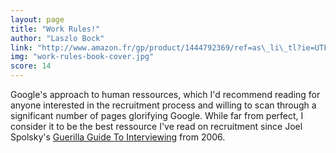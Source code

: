 ```yaml
---
layout: page
title: "Work Rules!"
author: "Laszlo Bock"
link: "http://www.amazon.fr/gp/product/1444792369/ref=as\_li\_tl?ie=UTF8&camp=1642&creative=6746&creativeASIN=1444792369&linkCode=as2&tag=mg092-21"
img: "work-rules-book-cover.jpg"
score: 14
---
```


Google's approach to human ressources, which I'd recommend reading for anyone interested in the recruitment process and willing to scan through a significant number of pages glorifying Google. While far from perfect, I consider it to be the best ressource I've read on recruitment since Joel Spolsky's [Guerilla Guide To Interviewing][1] from 2006.

[1]:	http://joelonsoftware.com/articles/GuerrillaInterviewing3.html
